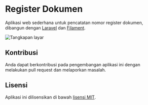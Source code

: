 # Register Dokumen

Aplikasi web sederhana untuk pencatatan nomor register dokumen, dibangun dengan [Laravel](https://laravel.com) dan [Filament](https://filamentphp.com).

![Tangkapan layar](https://i.ibb.co/hHG6Zc4/image.png)

## Kontribusi

Anda dapat berkontribusi pada pengembangan aplikasi ini dengan melakukan pull request dan melaporkan masalah.

## Lisensi

Aplikasi ini dilisensikan di bawah [lisensi MIT](LICENSE).
